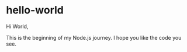 # hello-world

Hi World,

This is the beginning of my Node.js journey. I hope you like the code you see.
